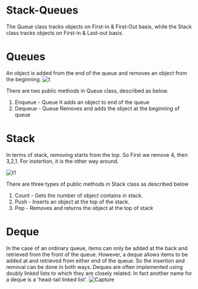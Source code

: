 # Stack-Queues
The Queue class tracks objects on First-in & First-Out basis, while the Stack class tracks objects on First-in & Last-out basis. 

# Queues
An object is added from the end of the queue and removes an object from the beginning. 
![t](https://user-images.githubusercontent.com/85470428/216783213-faa90379-c6e7-44d4-87f8-a6a08c9394be.png)

There are two public methods in Queue class, described as below.

1. Enqueue - Queue It adds an object to end of the queue
2. Dequeue - Queue Removes and adds the object at the beginning of queue

# Stack
In terms of stack, removing starts from the top. So First we remove 4, then 3,2,1. For instertion, it is the other way around.

![t1](https://user-images.githubusercontent.com/85470428/216783371-3bda647c-76d9-44dd-81a6-374944b2dffd.png)

There are three types of public methods in Stack class as described below

1. Count  - Gets the number of object contains in stack.
2. Push - Inserts an object at the top of the stack.
3. Pop - Removes and returns the object at the top of stack

# Deque
In the case of an ordinary queue, items can only be added at the back and retrieved from the front of the queue. However, a deque allows items to be added at and retrieved from either end of the queue. So the insertion and removal can be done in both ways. Deques are often implemented using doubly linked lists to which they are closely related. In fact another name for a deque is a 'head-tail linked list'.
![Capture](https://user-images.githubusercontent.com/85470428/216783594-29619e7f-524f-4bc1-ac1c-1f5a6833c927.PNG)
